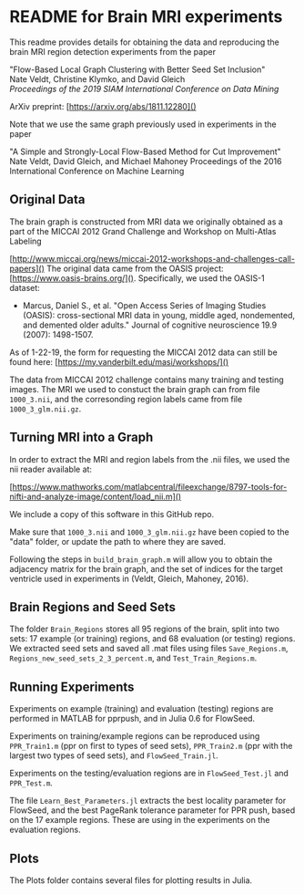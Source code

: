 # README for Brain MRI experiments

This readme provides details for obtaining the data and reproducing the brain MRI region detection experiments from the paper

"Flow-Based Local Graph Clustering with Better Seed Set Inclusion"  
Nate Veldt, Christine Klymko, and David Gleich  
*Proceedings of the 2019 SIAM International Conference on Data Mining*

ArXiv preprint: [https://arxiv.org/abs/1811.12280]()

Note that we use the same graph previously used in experiments in the paper

"A Simple and Strongly-Local Flow-Based Method for Cut Improvement" 
Nate Veldt, David Gleich, and Michael Mahoney
Proceedings of the 2016 International Conference on Machine Learning

## Original Data

The brain graph is constructed from MRI data we originally obtained as a part of the MICCAI 2012 Grand Challenge and Workshop on Multi-Atlas Labeling

[http://www.miccai.org/news/miccai-2012-workshops-and-challenges-call-papers]()
The original data came from the OASIS project: [https://www.oasis-brains.org/](). Specifically, we used the OASIS-1 dataset:

* Marcus, Daniel S., et al. "Open Access Series of Imaging Studies (OASIS): cross-sectional MRI data in young, middle aged, nondemented, and demented older adults." Journal of cognitive neuroscience 19.9 (2007): 1498-1507.

As of 1-22-19, the form for requesting the MICCAI 2012 data can still be found here: [https://my.vanderbilt.edu/masi/workshops/]()

The data from MICCAI 2012 challenge contains many training and testing images. The MRI we used to constuct the brain graph can from file `1000_3.nii`, and the corresonding region labels came from file `1000_3_glm.nii.gz`.

## Turning MRI into a Graph

In order to extract the MRI and region labels from the .nii files, we used the nii reader available at:

[https://www.mathworks.com/matlabcentral/fileexchange/8797-tools-for-nifti-and-analyze-image/content/load_nii.m]()

We include a copy of this software in this GitHub repo.

Make sure that `1000_3.nii` and `1000_3_glm.nii.gz` have been copied to the "data" folder, or update the path to where they are saved.

Following the steps in `build_brain_graph.m` will allow you to obtain the adjacency matrix for the brain graph, and the set of indices for the target ventricle used in experiments in (Veldt, Gleich, Mahoney, 2016).

## Brain Regions and Seed Sets

The folder `Brain_Regions` stores all 95 regions of the brain, split into two sets: 17 example (or training) regions, and 68 evaluation (or testing) regions. We extracted seed sets and saved all .mat files using files
`Save_Regions.m`, `Regions_new_seed_sets_2_3_percent.m`, and `Test_Train_Regions.m`.

## Running Experiments

Experiments on example (training) and evaluation (testing) regions are performed in MATLAB for pprpush, and in Julia 0.6 for FlowSeed.

Experiments on training/example regions can be reproduced using `PPR_Train1.m` (ppr on first to types of seed sets), `PPR_Train2.m` (ppr with the largest two types of seed sets), and `FlowSeed_Train.jl`.

Experiments on the testing/evaluation regions are in `FlowSeed_Test.jl` and `PPR_Test.m`.

The file `Learn_Best_Parameters.jl` extracts the best locality parameter for FlowSeed, and the best PageRank tolerance parameter for PPR push, based on the 17 example regions. These are using in the experiments on the evaluation regions.

## Plots

The Plots folder contains several files for plotting results in Julia.
